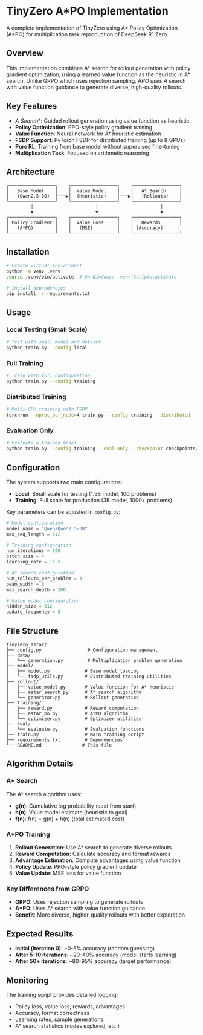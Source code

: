 # TinyZero A*PO Implementation

A complete implementation of TinyZero using A* Policy Optimization (A*PO) for multiplication task reproduction of DeepSeek R1 Zero.

## Overview

This implementation combines A* search for rollout generation with policy gradient optimization, using a learned value function as the heuristic in A* search. Unlike GRPO which uses rejection sampling, A*PO uses A* search with value function guidance to generate diverse, high-quality rollouts.

## Key Features

- **A* Search**: Guided rollout generation using value function as heuristic
- **Policy Optimization**: PPO-style policy gradient training
- **Value Function**: Neural network for A* heuristic estimation
- **FSDP Support**: PyTorch FSDP for distributed training (up to 8 GPUs)
- **Pure RL**: Training from base model without supervised fine-tuning
- **Multiplication Task**: Focused on arithmetic reasoning

## Architecture

```
┌─────────────────┐    ┌─────────────────┐    ┌─────────────────┐
│   Base Model    │    │  Value Model    │    │   A* Search     │
│   (Qwen2.5-3B)  │───▶│  (Heuristic)    │───▶│   (Rollouts)    │
└─────────────────┘    └─────────────────┘    └─────────────────┘
         │                       │                       │
         ▼                       ▼                       ▼
┌─────────────────┐    ┌─────────────────┐    ┌─────────────────┐
│ Policy Gradient │    │  Value Loss     │    │   Rewards       │
│   (A*PO)        │    │   (MSE)         │    │ (Accuracy)     │
└─────────────────┘    └─────────────────┘    └─────────────────┘
```

## Installation

```bash
# Create virtual environment
python -m venv .venv
source .venv/bin/activate  # On Windows: .venv\Scripts\activate

# Install dependencies
pip install -r requirements.txt
```

## Usage

### Local Testing (Small Scale)

```bash
# Test with small model and dataset
python train.py --config local
```

### Full Training

```bash
# Train with full configuration
python train.py --config training
```

### Distributed Training

```bash
# Multi-GPU training with FSDP
torchrun --nproc_per_node=4 train.py --config training --distributed
```

### Evaluation Only

```bash
# Evaluate a trained model
python train.py --config training --eval-only --checkpoint checkpoints/checkpoint_iter_100.pt
```

## Configuration

The system supports two main configurations:

- **Local**: Small scale for testing (1.5B model, 100 problems)
- **Training**: Full scale for production (3B model, 1000+ problems)

Key parameters can be adjusted in `config.py`:

```python
# Model configuration
model_name = "Qwen/Qwen2.5-3B"
max_seq_length = 512

# Training configuration
num_iterations = 100
batch_size = 4
learning_rate = 1e-5

# A* search configuration
num_rollouts_per_problem = 4
beam_width = 8
max_search_depth = 200

# Value model configuration
hidden_size = 512
update_frequency = 5
```

## File Structure

```
tinyzero_astar/
├── config.py                 # Configuration management
├── data/
│   └── generation.py         # Multiplication problem generation
├── model/
│   ├── model.py             # Base model loading
│   └── fsdp_utils.py        # Distributed training utilities
├── rollout/
│   ├── value_model.py       # Value function for A* heuristic
│   ├── astar_search.py      # A* search algorithm
│   └── generator.py         # Rollout generation
├── training/
│   ├── reward.py            # Reward computation
│   ├── astar_po.py          # A*PO algorithm
│   └── optimizer.py         # Optimizer utilities
├── eval/
│   └── evaluate.py          # Evaluation functions
├── train.py                 # Main training script
├── requirements.txt         # Dependencies
└── README.md               # This file
```

## Algorithm Details

### A* Search

The A* search algorithm uses:
- **g(n)**: Cumulative log probability (cost from start)
- **h(n)**: Value model estimate (heuristic to goal)
- **f(n)**: f(n) = g(n) + h(n) (total estimated cost)

### A*PO Training

1. **Rollout Generation**: Use A* search to generate diverse rollouts
2. **Reward Computation**: Calculate accuracy and format rewards
3. **Advantage Estimation**: Compute advantages using value function
4. **Policy Update**: PPO-style policy gradient update
5. **Value Update**: MSE loss for value function

### Key Differences from GRPO

- **GRPO**: Uses rejection sampling to generate rollouts
- **A*PO**: Uses A* search with value function guidance
- **Benefit**: More diverse, higher-quality rollouts with better exploration

## Expected Results

- **Initial (iteration 0)**: ~0-5% accuracy (random guessing)
- **After 5-10 iterations**: ~20-40% accuracy (model starts learning)
- **After 50+ iterations**: ~80-95% accuracy (target performance)

## Monitoring

The training script provides detailed logging:
- Policy loss, value loss, rewards, advantages
- Accuracy, format correctness
- Learning rates, sample generations
- A* search statistics (nodes explored, etc.)

